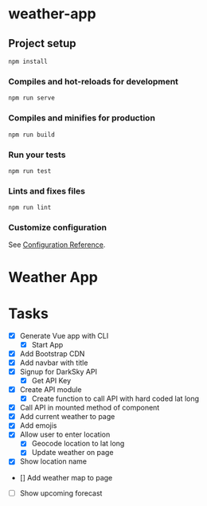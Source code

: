 # weather-app

## Project setup

```
npm install
```

### Compiles and hot-reloads for development

```
npm run serve
```

### Compiles and minifies for production

```
npm run build
```

### Run your tests

```
npm run test
```

### Lints and fixes files

```
npm run lint
```

### Customize configuration

See [Configuration Reference](https://cli.vuejs.org/config/).

# Weather App

# Tasks

- [x] Generate Vue app with CLI
  - [x] Start App
- [x] Add Bootstrap CDN
- [x] Add navbar with title
- [x] Signup for DarkSky API
  - [x] Get API Key
- [x] Create API module
  - [x] Create function to call API with hard coded lat long
- [x] Call API in mounted method of component
- [x] Add current weather to page
- [x] Add emojis
- [x] Allow user to enter location
  - [x] Geocode location to lat long
  - [x] Update weather on page
- [x] Show location name
- [] Add weather map to page
- [ ] Show upcoming forecast
